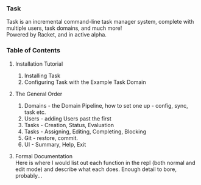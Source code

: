 ### Task

Task is an incremental command-line task manager system, complete with multiple users, task domains, and much more!   
Powered by Racket, and in active alpha. 

### Table of Contents

1. Installation Tutorial   
    1. Installing Task
    2. Configuring Task with the Example Task Domain


2. The General Order   
    1. Domains - the Domain Pipeline, how to set one up - config, sync, task etc.
    2. Users - adding Users past the first
    3. Tasks - Creation, Status, Evaluation
    4. Tasks - Assigning, Editing, Completing, Blocking
    5. Git - restore, commit.
    6. UI - Summary, Help, Exit

3. Formal Documentation   
      Here is where I would list out each function in the repl (both normal and edit mode) and describe what each does. 
      Enough detail to bore, probably... 